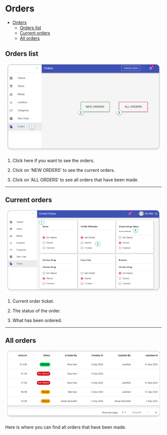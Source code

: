 # Orders

- [Orders](#orders)
  - [Orders list](#orders-list)
  - [Current orders](#current-orders)
  - [All orders](#all-orders)

## Orders list

![Orders Buttons](../images/orders-images/orders-buttons.png)

1. Click here if you want to see the orders.

2. Click on ‘NEW ORDERS’ to see the current orders.

3. Click on ‘ALL ORDERS’ to see all orders that have been made.

---

## Current orders

![Orders Tickets](../images/orders-images/orders-tickets.png)

1. Current order ticket.

2. The status of the order.

3. What has been ordered.

---

## All orders

![Orders Table](../images/orders-images/orders-table.png)

Here is where you can find all orders that have been made.
